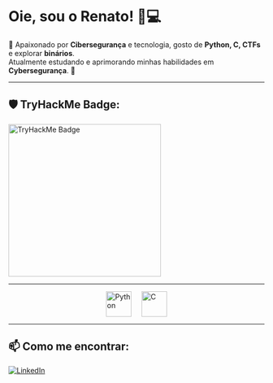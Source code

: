 # Oie, sou o Renato! 👋💻  
💛 Apaixonado por **Cibersegurança** e tecnologia, gosto de **Python, C, CTFs** e explorar **binários**.  
Atualmente estudando e aprimorando minhas habilidades em **Cybersegurança**. 🚀  

---

## 🛡️ TryHackMe Badge:
<a href="https://tryhackme.com/p/rendapercaptcha">
  <img src="https://tryhackme-badges.s3.amazonaws.com/rendapercaptcha.png" alt="TryHackMe Badge" width="300">
</a>

---

<div style="display: flex; justify-content: center; gap: 20px;">
  <img src="https://upload.wikimedia.org/wikipedia/commons/c/c3/Python-logo-notext.svg" alt="Python" width="50" />
  <img src="https://upload.wikimedia.org/wikipedia/commons/1/19/C_Logo.png" alt="C" width="50" />
</div>

---

## 📫 Como me encontrar:
[![LinkedIn](https://img.shields.io/badge/LinkedIn-0077B5?style=for-the-badge&logo=linkedin&logoColor=white)](https://www.linkedin.com/in/renato-sailer-a808aa300/)
